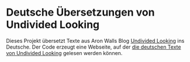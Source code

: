 Deutsche Übersetzungen von Undivided Looking
============================================

Dieses Projekt übersetzt Texte aus Aron Walls
Blog [Undivided Looking][en] ins Deutsche. Der Code erzeugt eine
Webseite, auf der [die deutschen Texte von Undivided Looking][de]
gelesen werden können.

[en]: http://www.wall.org/~aron/blog/

[de]: https://patszim.volans.uberspace.de/uld/
